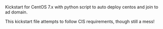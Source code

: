 Kickstart for CentOS 7.x with python script to auto deploy centos and join to ad domain.

This kickstart file attempts to follow CIS requirements, though still a mess!
